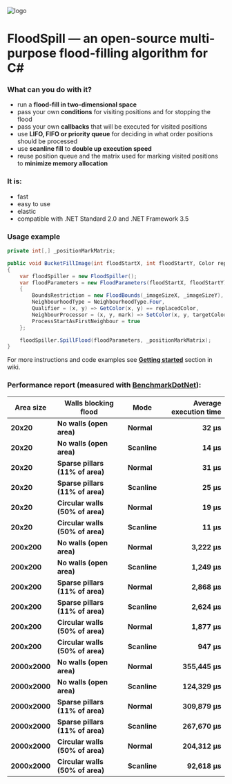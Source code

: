 ![logo](https://github.com/azsdaja/FloodSpill-CSharp/blob/master/icon48x48.png)

# FloodSpill — an open-source multi-purpose flood-filling algorithm for C#

### What can you do with it? ###
* run a **flood-fill in two-dimensional space**
* pass your own **conditions** for visiting positions and for stopping the flood
* pass your own **callbacks** that will be executed for visited positions
* use **LIFO, FIFO or priority queue** for deciding in what order positions should be processed
* use **scanline fill** to **double up execution speed**
* reuse position queue and the matrix used for marking visited positions to **minimize memory allocation**

### It is:
* fast
* easy to use
* elastic
* compatible with .NET Standard 2.0 and .NET Framework 3.5

### Usage example

``` csharp
private int[,] _positionMarkMatrix;

public void BucketFillImage(int floodStartX, int floodStartY, Color replacedColor, Color targetColor)
{
	var floodSpiller = new FloodSpiller();
	var floodParameters = new FloodParameters(floodStartX, floodStartY)
	{
		BoundsRestriction = new FloodBounds(_imageSizeX, _imageSizeY),
		NeighbourhoodType = NeighbourhoodType.Four,
		Qualifier = (x, y) => GetColor(x, y) == replacedColor,
		NeighbourProcessor = (x, y, mark) => SetColor(x, y, targetColor),
		ProcessStartAsFirstNeighbour = true
	};

	floodSpiller.SpillFlood(floodParameters, _positionMarkMatrix);
}
```

For more instructions and code examples see [**Getting started**](https://github.com/azsdaja/FloodSpill-CSharp/wiki/Getting-started) section in wiki.

### Performance report (measured with [BenchmarkDotNet](https://benchmarkdotnet.org)):

| Area size |       Walls blocking flood | Mode |          Average execution time |
|--------- |--------------------- |-------------- |--------------:|
|       **20x20** |                 **No walls (open area)** |         **Normal** |      **32 µs** |
|       **20x20** |                 **No walls (open area)** |          **Scanline** |      **14 µs** |
|       **20x20** | **Sparse pillars (11% of area)** |         **Normal** |      **31 µs** |
|       **20x20** | **Sparse pillars (11% of area)** |          **Scanline** |      **25 µs** |
|       **20x20** | **Circular walls (50% of area)** |         **Normal** |      **19 µs** |
|       **20x20** | **Circular walls (50% of area)** |          **Scanline** |      **11 µs** |
|      **200x200** |                 **No walls (open area)** |         **Normal** |   **3,222 µs** |
|      **200x200** |                 **No walls (open area)** |          **Scanline** |   **1,249 µs** |
|      **200x200** | **Sparse pillars (11% of area)** |         **Normal** |   **2,868 µs** |
|      **200x200** | **Sparse pillars (11% of area)** |          **Scanline** |   **2,624 µs** |
|      **200x200** | **Circular walls (50% of area)** |         **Normal** |   **1,877 µs** |
|      **200x200** | **Circular walls (50% of area)** |          **Scanline** |     **947 µs** |
|     **2000x2000** |                 **No walls (open area)** |         **Normal** | **355,445 µs** |
|     **2000x2000** |                 **No walls (open area)** |          **Scanline** | **124,329 µs** |
|     **2000x2000** | **Sparse pillars (11% of area)** |         **Normal** | **309,879 µs** |
|     **2000x2000** | **Sparse pillars (11% of area)** |          **Scanline** | **267,670 µs** |
|     **2000x2000** | **Circular walls (50% of area)** |         **Normal** | **204,312 µs** |
|     **2000x2000** | **Circular walls (50% of area)** |          **Scanline** |  **92,618 µs** |

